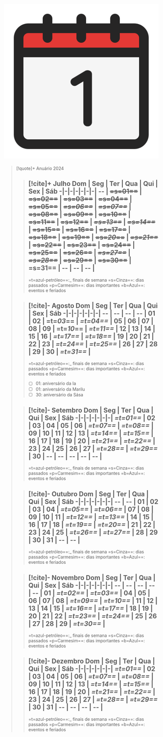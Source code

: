 ![image](.attachments/200f9579b97a40474992ae624fd8b13884f54a7c.png) 
---
> [!quote]+ Anuário 2024
> > [!cite]+ Julho
> > Dom | Seg | Ter | Qua | Qui | Sex | Sáb
> > -|-|-|-|-|-|-|
> > -- | ~~=s=01==~~ | ~~=s=02==~~ | ~~=s=03==~~ | ~~=s=04==~~ | ~~=s=05==~~ | ~~_=s=06==_~~ |
> > ~~_=s=07==_~~ | ~~=s=08==~~ | ~~=s=09==~~ | ~~=s=10==~~ | ~~=s=11==~~ | ~~=s=12==~~ | ~~_=s=13==_~~ |
> > ~~_=s=14==_~~ | ~~=s=15==~~ | ~~=s=16==~~ | ~~=s=17==~~ | ~~=s=18==~~ | ~~=s=19==~~ | **~~=s=_20_==~~** |
> > **_~~=s=21==~~_** | **~~=s=22==~~** | **~~=s=23==~~** | **~~=s=24==~~** | **~~=s=25==~~** | **~~=s=26==~~** | **_~~=s=27==~~_** |
> > **_~~=s=28==~~_** | **~~=s=29==~~** | **~~=s=30==~~** | **=s=31==** | -- | -- | -- |
> > ---
> > =t=azul-petróleo==:_ finais de semana
> >  =s=Cinza==: dias passados
> > =p=Carmesim==: dias importantes
> > =b=Azul==: eventos e feriados
>
> > [!cite]- Agosto
> >  Dom | Seg | Ter | Qua | Qui | Sex | Sáb
> > -|-|-|-|-|-|-|
> > -- | -- | -- | -- | **01** | **02** | **=t=_03_==** |
> > **_=t=04==_** | 05 | 06 | 07 | 08 | 09 | =t=_10_== |
> > _=t=11==_ | 12 | 13 | 14 | 15 | 16 | _=t=17==_ |
> > _=t=18==_ | 19 | 20 | 21 | 22 | 23 | _=t=24==_ |
> > _=t=25==_ | 26 | 27 | 28 | 29 | 30 | _=t=31==_ |
> > ---
> > =t=azul-petróleo==:_ finais de semana
> >  =s=Cinza==: dias passados
> > =p=Carmesim==: dias importantes
> > =b=Azul==: eventos e feriados
> > - [ ]  01: aniversário da Ia
> > - [ ]  01: aniversário da Marilu
> > - [ ]  30: aniversário da Sása
>
> > [!cite]- Setembro
> >  Dom | Seg | Ter | Qua | Qui | Sex | Sáb
> > -|-|-|-|-|-|-|
> >  _=t=01==_ | 02 | 03 | 04 | 05 | 06 | _=t=07==_ |
> > _=t=08==_ | 09 | 10 | 11 | 12 | 13 | _=t=14==_ |
> > _=t=15==_ | 16 | 17 | 18 | 19 | 20 | _=t=21==_ |
> > _=t=22==_ | 23 | 24 | 25 | 26 | 27 | _=t=28==_ |
> > _=t=29==_ | 30 | -- | -- | -- | -- | -- |
> > ---
> > =t=azul-petróleo==:_ finais de semana
> >  =s=Cinza==: dias passados
> > =p=Carmesim==: dias importantes
> > =b=Azul==: eventos e feriados
>
> > [!cite]- Outubro
> > Dom | Seg | Ter | Qua | Qui | Sex | Sáb
> > -|-|-|-|-|-|-|
> >  -- | -- | 01 | 02 | 03 | 04 | _=t=05==_ |
> > _=t=06==_ | 07 | 08 | 09 | 10 | 11 | _=t=12==_ |
> > _=t=13==_ | 14 | 15 | 16 | 17 | 18 | _=t=19==_ |
> > _=t=20==_ | 21 | 22 | 23 | 24 | 25 | _=t=26==_ |
> > _=t=27==_ | 28 | 29 | 30 | 31 | -- | -- |
> > ---
> > =t=azul-petróleo==:_ finais de semana
> >  =s=Cinza==: dias passados
> > =p=Carmesim==: dias importantes
> > =b=Azul==: eventos e feriados
>
> > [!cite]- Novembro
> >   Dom | Seg | Ter | Qua | Qui | Sex | Sáb
> > -|-|-|-|-|-|-|
> >  -- | -- | -- | -- | -- | 01 | _=t=02==_ |
> > _=t=03==_ | 04 | 05 | 06 | 07 | 08 | _=t=09==_ |
> > _=t=10==_ | 11 | 12 | 13 | 14 | 15 | _=t=16==_ |
> > _=t=17==_ | 18 | 19 | 20 | 21 | 22 | _=t=23==_ |
> > _=t=24==_ | 25 | 26 | 27 | 28 | 29 | _=t=30==_ |
> > ---
> > =t=azul-petróleo==:_ finais de semana
> >  =s=Cinza==: dias passados
> > =p=Carmesim==: dias importantes
> > =b=Azul==: eventos e feriados
>
> > [!cite]- Dezembro
> >   Dom | Seg | Ter | Qua | Qui | Sex | Sáb
> > -|-|-|-|-|-|-|
> >  _=t=01==_ | 02 | 03 | 04 | 05 | 06 | _=t=07==_ |
> > _=t=08==_ | 09 | 10 | 11 | 12 | 13 | _=t=14==_ |
> > _=t=15==_ | 16 | 17 | 18 | 19 | 20 | _=t=21==_ |
> > _=t=22==_ | 23 | 24 | 25 | 26 | 27 | _=t=28==_ |
> > _=t=29==_ | 30 | 31 | -- | -- | -- | -- |
> > ---
> > =t=azul-petróleo==:_ finais de semana
> >  =s=Cinza==: dias passados
> > =p=Carmesim==: dias importantes
> > =b=Azul==: eventos e feriados